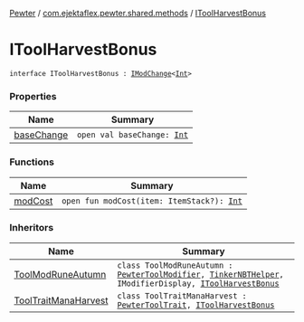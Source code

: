 [Pewter](../../index.md) / [com.ejektaflex.pewter.shared.methods](../index.md) / [IToolHarvestBonus](./index.md)

# IToolHarvestBonus

`interface IToolHarvestBonus : `[`IModChange`](../-i-mod-change/index.md)`<`[`Int`](https://kotlinlang.org/api/latest/jvm/stdlib/kotlin/-int/index.html)`>`

### Properties

| Name | Summary |
|---|---|
| [baseChange](base-change.md) | `open val baseChange: `[`Int`](https://kotlinlang.org/api/latest/jvm/stdlib/kotlin/-int/index.html) |

### Functions

| Name | Summary |
|---|---|
| [modCost](mod-cost.md) | `open fun modCost(item: ItemStack?): `[`Int`](https://kotlinlang.org/api/latest/jvm/stdlib/kotlin/-int/index.html) |

### Inheritors

| Name | Summary |
|---|---|
| [ToolModRuneAutumn](../../com.ejektaflex.pewter.mods.botania.tool/-tool-mod-rune-autumn/index.md) | `class ToolModRuneAutumn : `[`PewterToolModifier`](../../com.ejektaflex.pewter.api.core.modifiers/-pewter-tool-modifier/index.md)`, `[`TinkerNBTHelper`](../../com.ejektaflex.pewter.lib.mixins/-tinker-n-b-t-helper/index.md)`, IModifierDisplay, `[`IToolHarvestBonus`](./index.md) |
| [ToolTraitManaHarvest](../../com.ejektaflex.pewter.mods.botania.tool/-tool-trait-mana-harvest/index.md) | `class ToolTraitManaHarvest : `[`PewterToolTrait`](../../com.ejektaflex.pewter.api.core.traits/-pewter-tool-trait/index.md)`, `[`IToolHarvestBonus`](./index.md) |
